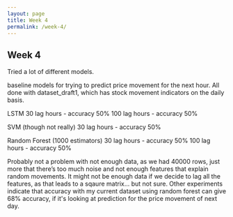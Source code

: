 ```yaml
---
layout: page
title: Week 4
permalink: /week-4/
---
```


## Week 4

Tried a lot of different models.

baseline models for trying to predict price movement for the next hour. All done with dataset_draft1, which has stock movement indicators
on the daily basis.

LSTM
	30 lag hours - accuracy 50%
	100 lag hours - accuracy 50%
	
SVM (though not really)
	30 lag hours - accuracy 50%

Random Forest (1000 estimators)
	30 lag hours - accuracy 50%
	100 lag hours - accuracy 50%

Probably not a problem with not enough data, as we had 40000 rows, just more that there’s too much noise and not enough features
that explain random movements. It might not be enough data if we decide to lag all the features, as that leads to a sqaure matrix... but
not sure. Other experiments indicate that accuracy with my current dataset using random forest can give 68% accuracy, if it's looking at prediction for the price movement of next day.

